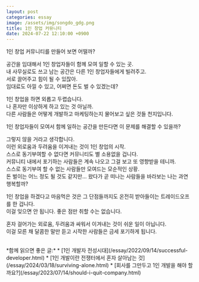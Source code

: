 ```yaml
---
layout: post
categories: essay
image: /assets/img/songdo_gdg.png
title: 1인 창업 커뮤니티
date: 2024-07-22 12:10:00 +0900
---
```


1인 창업 커뮤니티를 만들어 보면 어떨까?  

공간을 임대해서 1인 창업자들이 함께 모여 일할 수 있는 곳.  
내 사무실로도 쓰고 남는 공간은 다른 1인 창업자들에게 빌려주고.  
서로 끌어주고 힘이 될 수 있잖아.  
임대료도 아낄 수 있고, 어쩌면 돈도 벌 수 있겠는데?

1인 창업을 하면 외롭고 두렵습니다.  
나 혼자만 이상하게 하고 있는 것 아닐까.  
다른 사람들은 어떻게 개발하고 마케팅하는지 물어보고 싶은 것들 천지입니다.

1인 창업자들이 모여서 함께 일하는 공간을 만든다면 이 문제를 해결할 수 있을까?  

그렇지 않을 거라고 생각합니다.  
이런 외로움과 두려움을 이겨내는 것이 1인 창업의 시작.  
스스로 동기부여할 수 없다면 커뮤니티도 별 소용없을 겁니다.  
커뮤니티 내에서 포기하는 사람들은 계속 나오고 그걸 보고 또 영향받을 테니까.  
스스로 동기부여 할 수 없는 사람들만 모여드는 모순적인 상황.  
돈 벌이는 어느 정도 될 것도 같지만... 왔다가 곧 떠나는 사람들을 바라보는 나는 과연 행복할까?

1인 창업을 하겠다고 마음먹은 것은 그 단점들까지도 온전히 받아들이는 트레이드오프를 한 겁니다.  
이걸 잊으면 안 됩니다. 좋은 점만 취할 수는 없습니다.  

혼자 걸어가는 외로움, 두려움과 싸워서 이겨내는 것이 쉬운 일이 아닙니다.  
이걸 모른 채 달콤한 말만 듣고 시작한 사람들은 금세 포기하게 됩니다.

<br>
*함께 읽으면 좋은 글:*
* [1인 개발자 전성시대](/essay/2022/09/14/successful-developer.html)
* [1인 개발이란 전쟁터에서 혼자 살아남는 것](/essay/2024/03/18/surviving-alone.html)
* [회사를 그만두고 1인 개발을 해야 할까요?](/essay/2023/07/14/should-i-quit-company.html)